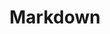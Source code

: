 ---
title: Markdown
description: "Some Markdown tips are here"
summary: "Some markdown tips are here"
hidemeta: true
---